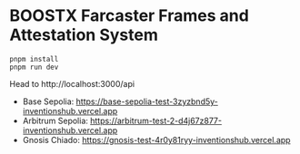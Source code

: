 # BOOSTX Farcaster Frames and Attestation System

```
pnpm install
pnpm run dev
```

Head to http://localhost:3000/api

- Base Sepolia: https://base-sepolia-test-3zyzbnd5y-inventionshub.vercel.app
- Arbitrum Sepolia: https://arbitrum-test-2-d4j67z877-inventionshub.vercel.app
- Gnosis Chiado: https://gnosis-test-4r0y81ryy-inventionshub.vercel.app
